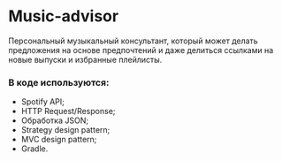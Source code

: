 # Music-advisor

Персональный музыкальный консультант, который может делать предложения на основе предпочтений и даже делиться ссылками 
на новые выпуски и избранные плейлисты.

### В коде используются:
- Spotify API;
- HTTP Request/Response;
- Обработка JSON;
- Strategy design pattern;
- MVC design pattern;
- Gradle.
